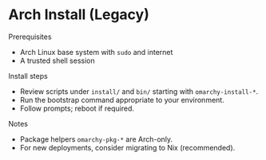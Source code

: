 # Arch Install (Legacy)

Prerequisites
- Arch Linux base system with `sudo` and internet
- A trusted shell session

Install steps
- Review scripts under `install/` and `bin/` starting with `omarchy-install-*`.
- Run the bootstrap command appropriate to your environment.
- Follow prompts; reboot if required.

Notes
- Package helpers `omarchy-pkg-*` are Arch-only.
- For new deployments, consider migrating to Nix (recommended).
